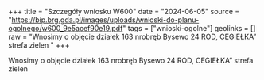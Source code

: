 +++
title = "Szczegóły wniosku W600"
date = "2024-06-05"
source = "https://bip.brg.gda.pl/images/uploads/wnioski-do-planu-ogolnego/w600_9e5acef90e19.pdf"
tags = ["wnioski-ogolne"]
geolinks = []
raw = "Wnosimy o objęcie działek 163 nrobręb Bysewo 24 ROD, CEGIEŁKA” strefa zielen "
+++

Wnosimy o objęcie działek 163 nrobręb Bysewo 24 ROD, CEGIEŁKA” strefa zielen



